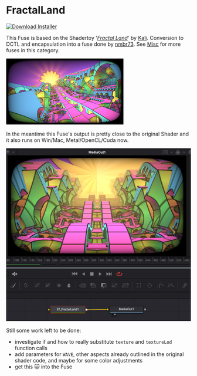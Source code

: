 # FractalLand
<a href="FractalLand-Installer.lua" download><img alt="Download Installer" src="https://img.shields.io/static/v1?label=Download&message=FractalLand-Installer.lua&color=blue" /></a>

This Fuse is based on the Shadertoy '_[Fractal Land](https://www.shadertoy.com/view/XsBXWt)_' by [Kali](https://www.shadertoy.com/user/Kali). Conversion to DCTL and encapsulation into a fuse done by [nmbr73](../../Site/Profiles/nmbr73.md). See [Misc](README.md) for more fuses in this category.

[![FractalLand Thumbnail](FractalLand.png)](https://www.shadertoy.com/view/XsBXWt "View on Shadertoy.com")



<!-- +++ DO NOT REMOVE THIS COMMENT +++ DO NOT ADD OR EDIT ANY TEXT BEFORE THIS LINE +++ IT WOULD BE A REALLY BAD IDEA +++ -->

In the meantime this Fuse's output is pretty close to the original Shader and it also runs on Win/Mac, Metal/OpenCL/Cuda now.

![screenshot](FractalLand_screenshot.png "FractalLand.fuse in DaVinci Resolve")

Still some work left to be done:
- investigate if and how to really substitute `texture` and `textureLod` function calls
- add parameters for `WAVE`, other aspects already outlined in the original shader code, and maybe for some color adjustments
- get this :cat: into the Fuse

<!-- +++ DO NOT REMOVE THIS COMMENT +++ DO NOT EDIT ANY TEXT THAT COMES AFTER THIS LINE +++ TRUST ME: JUST DON'T DO IT +++ -->

